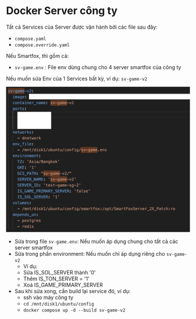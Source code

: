 # Docker Server công ty

Tất cả Services của Server được vận hành bởi các file sau đây:
- `compose.yaml`
- `compose.override.yaml`

Nếu Smartfox, thì gồm cả:
- `sv-game.env` : File env dùng chung cho 4 server smartfox của công ty


Nếu muốn sửa Env của 1 Services bất kỳ, ví dụ: `sv-game-v2`

![sv-game-v2](images/server_cong_ty/sample4.png)

- Sửa trong file `sv-game.env`: Nếu muốn áp dụng chung cho tất cả các server smartfox
- Sửa trong phần environment: Nếu muốn chỉ áp dụng riêng cho `sv-game-v2`
  - Ví dụ:
  - Sửa IS_SOL_SERVER thành '0'
  - Thêm IS_TON_SERVER = '1'
  - Xoá IS_GAME_PRIMARY_SERVER
- Sau khi sửa xong, cần build lại service đó, ví dụ:
  - ssh vào máy công ty
  - `cd /mnt/disk1/ubuntu/config`
  - `docker compose up -d --build sv-game-v2`

